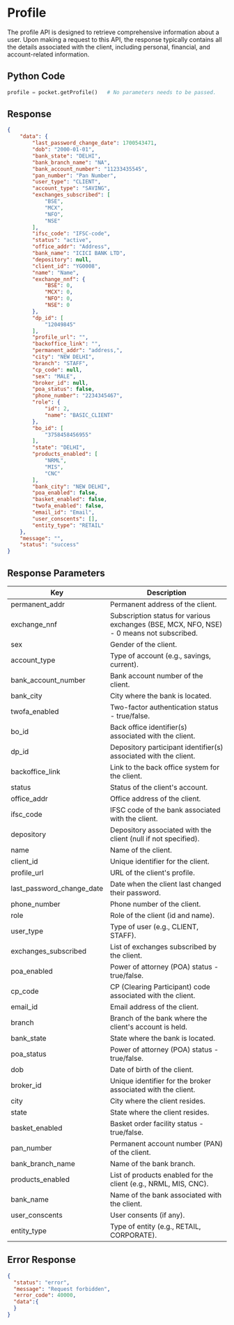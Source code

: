 # Profile
The profile API is designed to retrieve comprehensive information about a user. Upon making a request to this API, the response typically contains all the details associated with the client, including personal, financial, and account-related information.

## Python Code
```python 
profile = pocket.getProfile()   # No parameters needs to be passed.
```

## Response 
```json
{
    "data": {
        "last_password_change_date": 1700543471,
        "dob": "2000-01-01",
        "bank_state": "DELHI",
        "bank_branch_name": "NA",
        "bank_account_number": "11233435545",
        "pan_number": "Pan Number",
        "user_type": "CLIENT",
        "account_type": "SAVING",
        "exchanges_subscribed": [
            "BSE",
            "MCX",
            "NFO",
            "NSE"
        ],
        "ifsc_code": "IFSC-code",
        "status": "active",
        "office_addr": "Address",
        "bank_name": "ICICI BANK LTD",
        "depository": null,
        "client_id": "YG0008",
        "name": "Name",
        "exchange_nnf": {
            "BSE": 0,
            "MCX": 0,
            "NFO": 0,
            "NSE": 0
        },
        "dp_id": [
            "12049845"
        ],
        "profile_url": "",
        "backoffice_link": "",
        "permanent_addr": "address,",
        "city": "NEW DELHI",
        "branch": "STAFF",
        "cp_code": null,
        "sex": "MALE",
        "broker_id": null,
        "poa_status": false,
        "phone_number": "2234345467",
        "role": {
            "id": 2,
            "name": "BASIC_CLIENT"
        },
        "bo_id": [
            "3758458456955"
        ],
        "state": "DELHI",
        "products_enabled": [
            "NRML",
            "MIS",
            "CNC"
        ],
        "bank_city": "NEW DELHI",
        "poa_enabled": false,
        "basket_enabled": false,
        "twofa_enabled": false,
        "email_id": "Email",
        "user_conscents": [],
        "entity_type": "RETAIL"
    },
    "message": "",
    "status": "success"
}
```

## Response Parameters
| Key                     | Description                                                                                                                |
|-------------------------|----------------------------------------------------------------------------------------------------------------------------|
| permanent_addr          | Permanent address of the client.                                                                                           |
| exchange_nnf            | Subscription status for various exchanges (BSE, MCX, NFO, NSE) - 0 means not subscribed.                                    |
| sex                     | Gender of the client.                                                                                                      |
| account_type            | Type of account (e.g., savings, current).                                                                                  |
| bank_account_number     | Bank account number of the client.                                                                                         |
| bank_city               | City where the bank is located.                                                                                            |
| twofa_enabled           | Two-factor authentication status - true/false.                                                                             |
| bo_id                   | Back office identifier(s) associated with the client.                                                                      |
| dp_id                   | Depository participant identifier(s) associated with the client.                                                            |
| backoffice_link         | Link to the back office system for the client.                                                                             |
| status                  | Status of the client's account.                                                                                            |
| office_addr             | Office address of the client.                                                                                              |
| ifsc_code               | IFSC code of the bank associated with the client.                                                                          |
| depository              | Depository associated with the client (null if not specified).                                                             |
| name                    | Name of the client.                                                                                                        |
| client_id               | Unique identifier for the client.                                                                                          |
| profile_url             | URL of the client's profile.                                                                                               |
| last_password_change_date | Date when the client last changed their password.                                                                         |
| phone_number            | Phone number of the client.                                                                                                |
| role                    | Role of the client (id and name).                                                                                          |
| user_type               | Type of user (e.g., CLIENT, STAFF).                                                                                       |
| exchanges_subscribed    | List of exchanges subscribed by the client.                                                                                |
| poa_enabled             | Power of attorney (POA) status - true/false.                                                                               |
| cp_code                 | CP (Clearing Participant) code associated with the client.                                                                 |
| email_id                | Email address of the client.                                                                                               |
| branch                  | Branch of the bank where the client's account is held.                                                                     |
| bank_state              | State where the bank is located.                                                                                           |
| poa_status              | Power of attorney (POA) status - true/false.                                                                               |
| dob                     | Date of birth of the client.                                                                                               |
| broker_id               | Unique identifier for the broker associated with the client.                                                                |
| city                    | City where the client resides.                                                                                             |
| state                   | State where the client resides.                                                                                            |
| basket_enabled          | Basket order facility status - true/false.                                                                                 |
| pan_number              | Permanent account number (PAN) of the client.                                                                              |
| bank_branch_name        | Name of the bank branch.                                                                                                   |
| products_enabled        | List of products enabled for the client (e.g., NRML, MIS, CNC).                                                            |
| bank_name               | Name of the bank associated with the client.                                                                               |
| user_conscents          | User consents (if any).                                                                                                    |
| entity_type             | Type of entity (e.g., RETAIL, CORPORATE).                                                                                  |


## Error Response
```json
{
  "status": "error",
  "message": "Request forbidden",
  "error_code": 40000,
  "data":{
  }
}
```